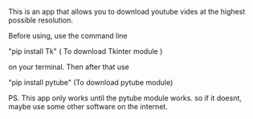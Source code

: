 This is an app that allows you to download youtube vides at the highest possible resolution.

Before using, use the command line

"pip install Tk"               ( To download Tkinter module )

on your terminal. Then after that use

"pip install pytube"          (To download pytube module)




PS. This app only works until the pytube module works. 
    so if it doesnt, maybe use some other software on the internet.
